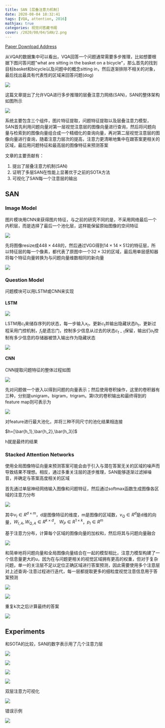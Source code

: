 ```yaml
---
title: SAN [层叠注意力机制]
date: 2020-08-04 18:32:41
tags: [VQA, attention, 2016]
mathjax: true
categories: 视觉问答藏书阁
cover: /2020/08/04/SAN/2.png
---
```

[Paper Download Address](https://arxiv.org/abs/1511.02274)

从VQA的数据集中可以看出，VQA回答一个问题通常需要多步推理，比如想要根据下图问答问题"what are sitting in
the basket on a bicycle"，那么首先的找到目标basket和bicycle以及问题中的概念sitting in，然后逐渐排除不相关的对象，最后找出最具有代表性的区域来回答问题(dog)

![](1.png)

这篇文章提出了允许VQA进行多步推理的层叠注意力网络(SAN)，SAN的整体架构如图所示

![](2.png)

系统主要包含三个组件，图片特征提取，问题特征提取以及层叠注意力模型，SAN首先利用问题向量对第一层视觉注意层的图像向量进行查询，然后将问题向量与检索到的图像向量组合成一个精细化的查询向量，再对第二层视觉注意层的图像向量进行查询，随着注意力层次的提高，注意力更清晰地集中在跟答案更相关的区域，最后用问题特征和最高层的图像特征来预测答案

文章的主要贡献有：

1. 提出了层叠注意力机制(SAN)
2. 证明了多层SAN在性能上显著优于之前的SOTA方法
3. 可视化了SAN每一个注意层的输出

## SAN

### Image Model

图片模块用CNN来获得图片特征，与之前的研究不同的是，不采用网络最后一个内积层，而是选择了最后一个池化层，这样能保留原始图像的空间特征

![](3.png)

先将图像resize成$448 \times 448$的，然后通过VGG得到$14 \times 14 \times 512$的特征层，所以特征层的每一个像素，都代表了原图中一个$32 \times 32$的区域，最后用单层感知器将每个特征向量转换为与问题向量维数相同的新向量

![](4.png)

### Question Model

问题模块可以用LSTM或CNN来实现

#### LSTM

![](5.png)

LSTM用$c_t$来储存序列的状态，每一步输入$x_t$，更新$c_t$并输出隐藏状态$h_t$，更新过程采用门控机制，$f_t$是遗忘门，控制多少信息从过去的状态$c_{t-1}$保留，输出们$o_t$控制有多少信息的存储器被馈入输出作为隐藏状态

![](6.png)

#### CNN

CNN提取问题特征的整体过程如图

![](7.png)

先对问题做一个嵌入以得到问题的向量表示；然后使用卷积操作，这里的卷积器有三种，分别是unigram，bigram，trigram。第t次的卷积输出和最终得到的feature map则可表示为

![](8.png)

对feature进行最大池化，并将三种不同尺寸的池化结果相连接

$h=[\bar{h_1},\bar{h_2},\bar{h_3}]$

h就是最终的结果

### Stacked Attention Networks

使用全局图像特征向量来预测答案可能会由于引入与潜在答案无关的区域的噪声而导致结果不理想。相反，通过多重关注层的逐步推理，SAN能够逐渐过滤掉噪音，并确定与答案高度相关的区域

首先通过单层神经网络输入图像和问题特征，然后通过softmax函数生成图像各区域的注意力分布

![](9.png)

其中$v_I \in R^{d \times m}$，d是图像特征的维度，m是图像的区域数，$v_Q \in R^d$是d维的向量，$W_{I,A},W_{Q,A} \in R^{k \times d}$， $W_P \in R^{1 \times k}$，$p_I \in R^m$

基于注意力分布，计算每个区域的图像向量的加权和，然后将其与问题向量融合

![](10.png)

和简单地将问题向量和全局图像向量结合在一起的模型相比，注意力模型构建了一个信息量更大的u，因为在与问题更相关的视觉区域拥有更高的权重，但对于复杂问题，单一的关注层不足以定位正确区域进行答案预测，因此需要使用多个注意层对上述查询-注意过程进行迭代，每一层都提取更多的细粒度视觉注意信息用于答案预测

![](11.png)

![](12.png)

重复k次之后计算最终的答案

![](13.png)


## Experiments

和SOTA的比较，SAN的数字表示用了几个注意力层

![](14.png)

![](15.png)

![](16.png)

![](17.png)

双层注意力可视化

![](18.png)

错误示例

![](19.png)

